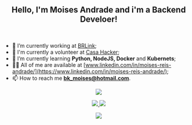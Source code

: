 <h2 align="center">Hello, I'm Moises Andrade and i'm a Backend Develoer!</h1><br>

- 🔭 I’m currently working at [BRLink](https://brlink.gupy.io/);
- 🛟 I'm currently a volunteer at [Casa Hacker](https://casahacker.org/);
- 🌱 I’m currently learning **Python, NodeJS, Docker** and **Kubernets**;
- 👨‍💻 All of me are available at [www.linkedin.com/in/moises-reis-andrade/](https://www.linkedin.com/in/moises-reis-andrade/);
- 📫 How to reach me **bk_moises@hotmail.com**.

<p  align="center">
<img src="https://user-images.githubusercontent.com/73097560/115834477-dbab4500-a447-11eb-908a-139a6edaec5c.gif">             
<br>

<p align="center">
<a href="https://github.com/bkmoises">
      <img src="https://github-readme-stats-git-masterrstaa-rickstaa.vercel.app/api?username=bkmoises&show_icons=true&theme=radical&bg_color=0D1117&hide_border=true" />
<img src="https://github-readme-streak-stats.herokuapp.com?user=bkmoises&theme=radical&hide_border=true&background=0D1117" />

<p  align="center">
<img src="https://user-images.githubusercontent.com/73097560/115834477-dbab4500-a447-11eb-908a-139a6edaec5c.gif">             
<br>
